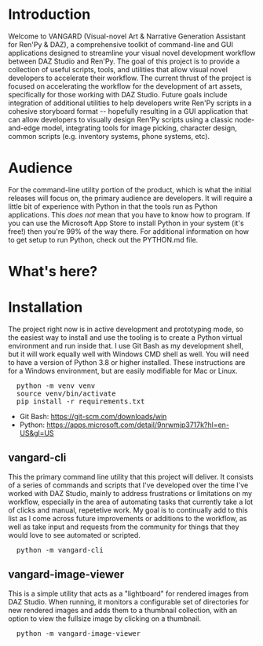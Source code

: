 # Introduction

Welcome to VANGARD (Visual-novel Art & Narrative Generation Assistant for Ren'Py & DAZ), a comprehensive toolkit of command-line and GUI applications designed to streamline your visual novel development workflow between DAZ Studio and Ren'Py. The goal of this project is to provide a collection of useful scripts, tools, and utilities that allow visual novel developers to accelerate their workflow. The current thrust of the project is focused on accelerating the workflow for the development of art assets, specifically for those working with DAZ Studio. Future goals include integration of additional utilities to help developers write Ren'Py scripts in a cohesive storyboard format -- hopefully resulting in a GUI application that can allow developers to visually design Ren'Py scripts using a classic node-and-edge model, integrating tools for image picking, character design, common scripts (e.g. inventory systems, phone systems, etc). 

# Audience 

For the command-line utility portion of the product, which is what the initial releases will focus on, the primary audience are developers. It will require a little bit of experience with Python in that the tools run as Python applications. This *does not* mean that you have to know how to program. If you can use the Microsoft App Store to install Python in your system (it's free!) then you're 99% of the way there. For additional information on how to get setup to run Python, check out the PYTHON.md file. 

# What's here?

# Installation

The project right now is in active development and prototyping mode, so the easiest way to install and use the tooling is to create a Python virtual environment and run inside that. I use Git Bash as my development shell, but it will work equally well with Windows CMD shell as well. You will need to have a version of Python 3.8 or higher installed. These instructions are for a Windows environment, but are easily modifiable for Mac or Linux. 

<pre>
  python -m venv venv
  source venv/bin/activate 
  pip install -r requirements.txt
</pre>

* Git Bash: https://git-scm.com/downloads/win
* Python: https://apps.microsoft.com/detail/9nrwmjp3717k?hl=en-US&gl=US


## vangard-cli

This the primary command line utility that this project will deliver. It consists of a series of commands and scripts that I've developed over the time I've worked with DAZ Studio, mainly to address frustrations or limitations on my workflow, especially in the area of automating tasks that currently take a lot of clicks and manual, repetetive work. My goal is to continually add to this list as I come across future improvements or additions to the workflow, as well as take input and requests from the community for things that they would love to see automated or scripted. 

<pre>
  python -m vangard-cli
</pre>


## vangard-image-viewer

This is a simple utility that acts as a "lightboard" for rendered images from DAZ Studio. When running, it monitors a configurable set of directories for new rendered images and adds them to a thumbnail collection, with an option to view the fullsize image by clicking on a thumbnail. 

<pre>
  python -m vangard-image-viewer
</pre>
